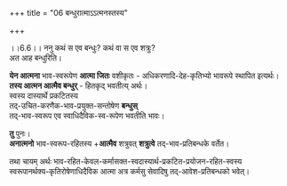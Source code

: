 +++
title = "06 बन्धुरात्माऽऽत्मनस्तस्य"

+++
  
  
।।6.6।। ननु कथं स एव बन्धुः? कथं वा स एव शत्रुः?  
अत आह बन्धुरिति। 

**येन आत्मना** भाव-स्वरूपेण **आत्मा जितः** वशीकृतः - अधिकरणादि-देह-कृतिभ्यो भावरूपे स्थापित इत्यर्थः।  
**तस्य आत्मन आत्मैव बन्धुर्** - हितकृद् भवतीत्य् अर्थः।  
स्वस्य दास्यार्थे प्रकटितस्य  
तद्-उचित-करणैक-भाव-प्रयुक्त-सन्तोषेण **बन्धुस्**  
तद्-भाव-स्वरूप एव स्वाधिदैविक-स्व-रूपेण भवतीति भावः।  

**तु** पुनः।  
**अनात्मनो** भाव-स्वरूप-रहितस्य +**आत्मैव** शत्रुवत् **शत्रुत्वे** तद्-भाव-प्रतिबन्धके वर्तेत। 

तथा चायम् अर्थः भाव-रहित-केवल-कर्मासक्त-स्वदास्यार्थ-प्रकटित-प्रयोजन-रहित-स्वस्य  
स्वरूपानर्थक्य-कृतिरोषेणाधिदैविक आत्मा अत्र कर्मसु सेवादिषु तद्-आवेश-प्रतिबन्धको भवेत्।  
  

